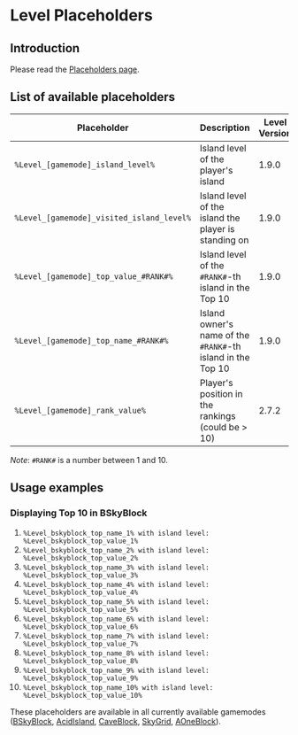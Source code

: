 # Level Placeholders

## Introduction

Please read the [Placeholders page](../../../BentoBox/Placeholders).

## List of available placeholders

| Placeholder | Description | Level Version |
|-------------------------------------------------------|--------------------------------------------------------------------------------|-----------|
| `%Level_[gamemode]_island_level%` | Island level of the player's island | 1.9.0 |
| `%Level_[gamemode]_visited_island_level%` | Island level of the island the player is standing on | 1.9.0 |
| `%Level_[gamemode]_top_value_#RANK#%` | Island level of the `#RANK#`-th island in the Top 10 | 1.9.0 |
| `%Level_[gamemode]_top_name_#RANK#%` | Island owner's name of the `#RANK#`-th island in the Top 10 | 1.9.0 |
| `%Level_[gamemode]_rank_value%` | Player's position in the rankings (could be > 10) | 2.7.2 |

*Note*: `#RANK#` is a number between 1 and 10.

## Usage examples
### Displaying Top 10 in BSkyBlock
1. `%Level_bskyblock_top_name_1% with island level: %Level_bskyblock_top_value_1%`
2. `%Level_bskyblock_top_name_2% with island level: %Level_bskyblock_top_value_2%`
3. `%Level_bskyblock_top_name_3% with island level: %Level_bskyblock_top_value_3%`
4. `%Level_bskyblock_top_name_4% with island level: %Level_bskyblock_top_value_4%`
5. `%Level_bskyblock_top_name_5% with island level: %Level_bskyblock_top_value_5%`
6. `%Level_bskyblock_top_name_6% with island level: %Level_bskyblock_top_value_6%`
7. `%Level_bskyblock_top_name_7% with island level: %Level_bskyblock_top_value_7%`
8. `%Level_bskyblock_top_name_8% with island level: %Level_bskyblock_top_value_8%`
9. `%Level_bskyblock_top_name_9% with island level: %Level_bskyblock_top_value_9%`
10. `%Level_bskyblock_top_name_10% with island level: %Level_bskyblock_top_value_10%`

These placeholders are available in all currently available gamemodes ([BSkyBlock](../../../gamemodes/BSkyBlock/Placeholders), [AcidIsland](../../../gamemodes/AcidIsland/Placeholders), [CaveBlock](../../../gamemodes/CaveBlock/Placeholders), [SkyGrid](../../../gamemodes/SkyGrid/Placeholders), [AOneBlock](../../../gamemodes/AOneBlock/Placeholders)).

